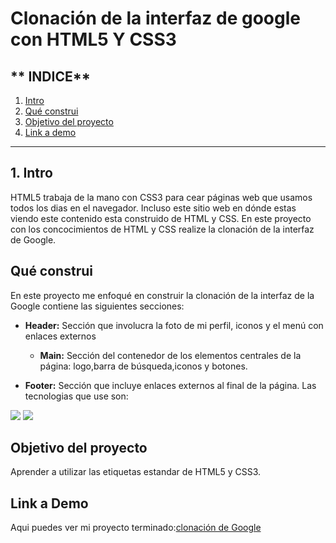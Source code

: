 # Clonación de la interfaz de google con HTML5 Y CSS3

## ** INDICE**

1. [Intro](#)
2. [Qué construi ](#)
3. [Objetivo del proyecto ](#)
4. [Link a demo ](#)

****
   ## 1. Intro 
   HTML5 trabaja de la mano con CSS3 para cear páginas web que usamos todos los dias en el navegador. Incluso este sitio web en dónde estas viendo este contenido esta construido de HTML y CSS. En este proyecto con los concocimientos de HTML y CSS realize la clonación de la interfaz de Google. 
   
## Qué construi 
En este proyecto me enfoqué en construir la clonación de la interfaz de la Google contiene las siguientes secciones:

* **Header:** Sección que involucra la foto de mi perfil, iconos y el menú con enlaces externos

  * **Main:** Sección del contenedor de los elementos centrales de la página: logo,barra de búsqueda,iconos y botones.


 * **Footer:** Sección que incluye enlaces externos al final de la página.
 Las tecnologias que use son:
  <img src="https://img.shields.io/badge/CSS3-1572B6?style=for-the-badge&logo=css3&logoColor=white" />
      <img src="https://img.shields.io/badge/HTML5-E34F26?style=for-the-badge&logo=html5&logoColor=white" />
      
## Objetivo del proyecto
Aprender a utilizar las etiquetas estandar de HTML5 y CSS3.

## Link a Demo 
Aqui puedes ver mi proyecto terminado:[clonación de Google ](#)
      
